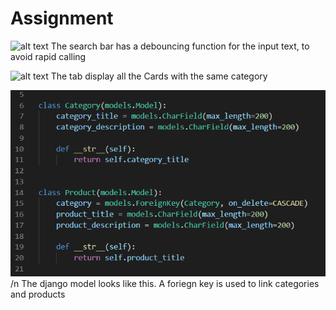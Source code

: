 # Assignment

![alt text](images/input_debouncing.gif)
The search bar has a debouncing function for the input text, to avoid rapid calling

![alt text](images/tabs.gif)
The tab display all the Cards with the same category

![alt text](images/models.png)/n
The django model looks like this. A foriegn key is used to link categories and products

